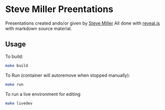 # Steve Miller Preentations

Presentations created ando/or given by [Steve Miller](https://www.r15cookie.com/about/)  All done with [reveal.js](https://revealjs.com/) with markdown source material.

## Usage

To build:

```sh
make build
```

To Run (container will autoremove when stopped manually):

```sh
make run
```

To run a live environment for editing

```sh
make livedev
```
